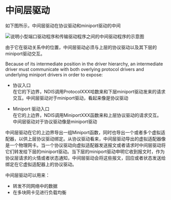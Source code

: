 # 中间层驱动

如下图所示，中间层驱动在协议驱动和miniport驱动的中间

![说明小型端口驱动程序和传输驱动程序之间的中间驱动程序的示意图](https://docs.microsoft.com/zh-cn/windows-hardware/drivers/network/images/id-1.png)

由于它在驱动关系中的位置，中间层驱动必须与上层的协议驱动以及其下层的miniport驱动交互。

Because of its intermediate position in the driver hierarchy, an intermediate driver must communicate with both overlying protocol drivers and underlying miniport drivers in order to expose:

+ 协议入口      
在它的下边界，NDIS调用ProtocolXXX哈数来和下层miniport驱动发来的请求交互。中间层驱动对于miniport驱动，看起来像是协议驱动

+ Miniport 驱动入口     
在它的上边界，NDIS调用MiniportXXX函数来和上层协议驱动的请求交互。中间层驱动对于协议驱动像是miniport驱动



中间层驱动在它的上边界导出一组Miniport函数，同时也导出一个或者多个虚拟适配器，以供上层协议驱动绑定。从协议驱动看来，中间层驱动导出的虚拟适配器像是一个物理网卡。当一个协议驱动向虚拟适配器发送报文或者请求时中间层驱动将它们转发给下层的miniport驱动。当下层的miniport驱动申明它收到报文时，作为协议层请求的火情或者状态通知，中间层驱动会将这些报文，回应或者状态发送给绑定在它虚拟适配器上的协议驱动。


中间层驱动可以用来：
+ 转发不同网络中的数据
+ 在多块网卡见进行负载均衡
